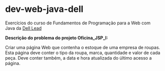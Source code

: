 # dev-web-java-dell
Exercícios do curso de Fundamentos de Programação para a Web com Java da [Dell Lead](http://leadfortaleza.com.br/dal/)

**Descrição do problema do projeto Oficina_JSP_I:**

Criar uma página Web que contenha o estoque de uma empresa de roupas. Esta página deve conter o tipo da roupa, marca, quantidade e valor de cada peça. Deve conter também, a data e hora atualizada do último acesso a página.



